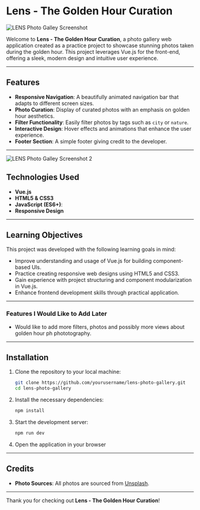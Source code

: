 # Lens - The Golden Hour Curation

![LENS Photo Galley Screenshot](./docs/images/lens-screenshot-1)

Welcome to **Lens - The Golden Hour Curation**, a photo gallery web application created as a practice project to showcase stunning photos taken during the golden hour. This project leverages Vue.js for the front-end, offering a sleek, modern design and intuitive user experience.

---

## Features

- **Responsive Navigation**: A beautifully animated navigation bar that adapts to different screen sizes.
- **Photo Curation**: Display of curated photos with an emphasis on golden hour aesthetics.
- **Filter Functionality**: Easily filter photos by tags such as `city` or `nature`.
- **Interactive Design**: Hover effects and animations that enhance the user experience.
- **Footer Section**: A simple footer giving credit to the developer.

---

![LENS Photo Galley Screenshot 2](./docs/images/lens-screenshot-2)

## Technologies Used

- **Vue.js**
- **HTML5 & CSS3**
- **JavaScript (ES6+)**:
- **Responsive Design**

---

## Learning Objectives

This project was developed with the following learning goals in mind:

- Improve understanding and usage of Vue.js for building component-based UIs.
- Practice creating responsive web designs using HTML5 and CSS3.
- Gain experience with project structuring and component modularization in Vue.js.
- Enhance frontend development skills through practical application.

---

### Features I Would Like to Add Later

- Would like to add more filters, photos and possibly more views about golden hour ph phototography.

---

## Installation

1. Clone the repository to your local machine:

   ```bash
   git clone https://github.com/yourusername/lens-photo-gallery.git
   cd lens-photo-gallery
   ```

2. Install the necessary dependencies:

   ```bash
   npm install
   ```

3. Start the development server:

   ```bash
   npm run dev
   ```

4. Open the application in your browser

---

## Credits

- **Photo Sources**: All photos are sourced from [Unsplash](https://unsplash.com).

---

Thank you for checking out **Lens - The Golden Hour Curation**!
